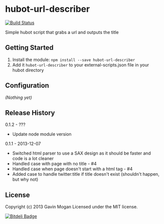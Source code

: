# hubot-url-describer

[![Build Status](https://travis-ci.org/halkeye/hubot-url-describer.png)](https://travis-ci.org/halkeye/hubot-url-describer)

Simple hubot script that grabs a url and outputs the title

## Getting Started
1. Install the module: `npm install --save hubot-url-describer`
2. Add it `hubot-url-describer` to your external-scripts.json file in your hubot directory

## Configuration
_(Nothing yet)_

## Release History

0.1.2 - ???

 * Update node module version
 
0.1.1 - 2013-12-07 

 * Switched html parser to use a SAX design as it should be faster and code is a lot cleaner
 * Handled case with page with no title - #4
 * Handled case when page doesn't start with a html tag - #4
 * Added case to handle twitter:title if title doesn't exist (shouldn't happen, but why not)

## License
Copyright (c) 2013 Gavin Mogan
Licensed under the MIT license.


[![Bitdeli Badge](https://d2weczhvl823v0.cloudfront.net/halkeye/hubot-url-describer/trend.png)](https://bitdeli.com/free "Bitdeli Badge")

